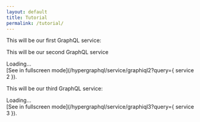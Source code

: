 ```yaml
---
layout: default
title: Tutorial
permalink: /tutorial/
---
```


<graphiqlconfig>
    <script src="//cdn.jsdelivr.net/es6-promise/4.0.5/es6-promise.auto.min.js"></script>
    <script src="//cdn.jsdelivr.net/fetch/0.9.0/fetch.min.js"></script>
    <script src="//cdn.jsdelivr.net/react/15.4.2/react.min.js"></script>
    <script src="//cdn.jsdelivr.net/react/15.4.2/react-dom.min.js"></script>
    <link rel="stylesheet" href="//cdn.jsdelivr.net/npm/graphiql@0.11.2/graphiql.css" />
    <script src="//cdn.jsdelivr.net/npm/graphiql@0.11.2/graphiql.js"></script>
    <script> 
        function getEditFunction(parameters) {
            return function onEditQuery(newQuery) {
                parameters.query = newQuery;
            }
        }
        function getFetchingFunction(url) {
            return function graphQLFetcher(graphQLParams) {
                return fetch(url, {
                    method: 'post',
                    headers: {
                        'Accept': 'application/json',
                        'Content-Type': 'application/json'
                    },
                    body: JSON.stringify(graphQLParams),
                    credentials: 'include',
                }).then(function (response) {
                    return response.text();
                }).then(function (responseBody) {
                    try {
                        return JSON.parse(responseBody);
                    } catch (error) {
                        return responseBody;
                    }
                });
            }
        }
    </script>
</graphiqlconfig>

This will be our first GraphQL service:

<graphiql id="tutorial1" graphql="graphql1" graphiql="graphiql1" query="{ try me 1 }">
    <script>
        var name = 'tutorial1';
        var gqlelement = document.getElementById(name);
        var graphql = gqlelement.attributes['graphql'].value;
        var graphiql = gqlelement.attributes['graphiql'].value;
        var queryString = gqlelement.attributes['query'].value;
        var div = document.createElement('div');
        div.textContent = "Loading...";
        div.setAttribute('class', 'graphiql');
        div.setAttribute('id', name + '_dashboard');
        gqlelement.appendChild(div);
        var full = document.createElement('a');
        full.textContent = "See in fullscreen mode.";
        full.setAttribute('href', '/hypergraphql/service/' + graphiql + '?query=' + queryString);
        gqlelement.appendChild(full);
        var parameters = {query: queryString};
        ReactDOM.render(
            React.createElement(GraphiQL, {
                fetcher: getFetchingFunction('/hypergraphql/service/' + graphql),
                query: parameters.query,
                onEditQuery: getEditFunction(parameters),
            }),
            document.getElementById(name + '_dashboard')
        );
    </script>
</graphiql>

This will be our second GraphQL service

<graphiql>
<div class="graphiql" id="tutorial2">Loading...</div>

<script>
    var parameters = {query: "{ try me 2 }"};
    function onEditQuery(newQuery) {
        parameters.query = newQuery;
    }

    function graphQLFetcher(graphQLParams) {
        return fetch('/hypergraphql/service/graphql2', {
            method: 'post',
            headers: {
                'Accept': 'application/json',
                'Content-Type': 'application/json'
            },
            body: JSON.stringify(graphQLParams),
            credentials: 'include',
        }).then(function (response) {
            return response.text();
        }).then(function (responseBody) {
            try {
                return JSON.parse(responseBody);
            } catch (error) {
                return responseBody;
            }
        });
    }

    ReactDOM.render(
        React.createElement(GraphiQL, {
            fetcher: graphQLFetcher,
            query: parameters.query,
            onEditQuery: onEditQuery,
        }),
        document.getElementById('tutorial2')
    );
</script>
</graphiql>
[See in fullscreen mode](/hypergraphql/service/graphiql2?query={ service 2 }). 

This will be our third GraphQL service:


<graphiql>
<div class="graphiql" id="tutorial3">Loading...</div>

<script>
    var parameters = {query: "{ try me 3 }"};
    function onEditQuery(newQuery) {
        parameters.query = newQuery;
    }

    function graphQLFetcher(graphQLParams) {
        return fetch('/hypergraphql/service/graphql3', {
            method: 'post',
            headers: {
                'Accept': 'application/json',
                'Content-Type': 'application/json'
            },
            body: JSON.stringify(graphQLParams),
            credentials: 'include',
        }).then(function (response) {
            return response.text();
        }).then(function (responseBody) {
            try {
                return JSON.parse(responseBody);
            } catch (error) {
                return responseBody;
            }
        });
    }

    ReactDOM.render(
        React.createElement(GraphiQL, {
            fetcher: graphQLFetcher,
            query: parameters.query,
            onEditQuery: onEditQuery,
        }),
        document.getElementById('tutorial3')
    );
</script>
</graphiql>
[See in fullscreen mode](/hypergraphql/service/graphiql3?query={ service 3 }). 